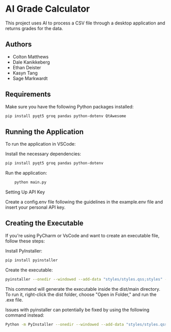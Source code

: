 # AI Grade Calculator

This project uses AI to process a CSV file through a desktop application and returns grades for the data.

## Authors
- Colton Matthews
- Dale Kanikkeberg
- Ethan Deister
- Kasyn Tang
- Sage Markwardt

## Requirements

Make sure you have the following Python packages installed:

```bash
pip install pyqt5 groq pandas python-dotenv QtAwesome
```

## Running the Application

To run the application in VSCode:

Install the necessary dependencies:

```bash
pip install pyqt5 groq pandas python-dotenv
```

Run the application:

```bash
    python main.py
```

Setting Up API Key

Create a config.env file following the guidelines in the example.env file and insert your personal API key.

## Creating the Executable

If you're using PyCharm or VsCode and want to create an executable file, follow these steps:

Install PyInstaller:

```bash
pip install pyinstaller
```

Create the executable:

```bash
pyinstaller --onedir --windowed --add-data "styles/styles.qss;styles" --add-data "config.env;." --add-data "default_settings.py;." main.py
```

This command will generate the executable inside the dist/main directory. To run it, right-click the dist folder, choose "Open in Folder," and run the .exe file.

Issues with pyinstaller can potentially be fixed by using the following command instead:

```bash
Python -m PyInstaller --onedir --windowed --add-data "styles/styles.qss;styles" --add-data "config.env;." --add-data "default_settings.py;." main.py
```
